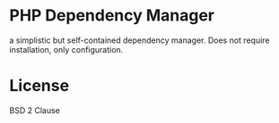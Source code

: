 # PHP Dependency Manager

a simplistic but self-contained dependency manager.  Does not require 
installation, only configuration.

# License

BSD 2 Clause
